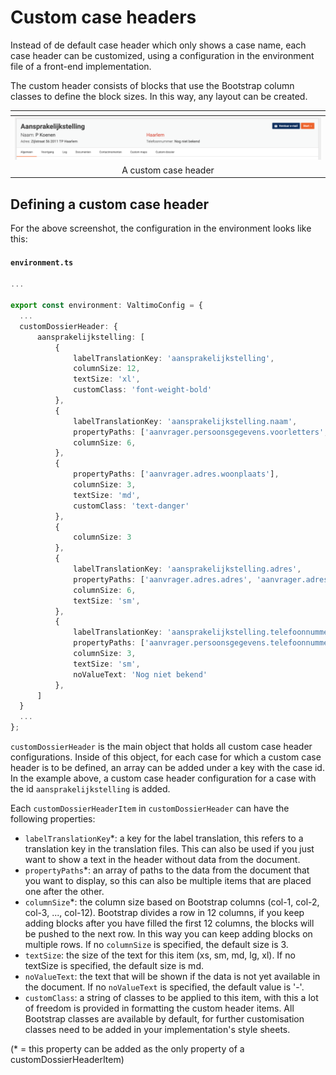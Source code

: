 # Custom case headers

Instead of de default case header which only shows a case name, each case header can be customized, using a
configuration in the environment file of a front-end implementation.

The custom header consists of blocks that use the Bootstrap column classes to define the block sizes. In this way, any
layout can be created.

| <!-- -->                                          |
|---------------------------------------------------|
| ![Custom case header](img/custom-case-header.png) |
| <center>A custom case header</center>             |

## Defining a custom case header

For the above screenshot, the configuration in the environment looks like this:

#### **`environment.ts`**
  ```typescript
...

export const environment: ValtimoConfig = {
    ...
    customDossierHeader: {
        aansprakelijkstelling: [
            {
                labelTranslationKey: 'aansprakelijkstelling',
                columnSize: 12,
                textSize: 'xl',
                customClass: 'font-weight-bold'
            },
            {
                labelTranslationKey: 'aansprakelijkstelling.naam',
                propertyPaths: ['aanvrager.persoonsgegevens.voorletters', 'aanvrager.persoonsgegevens.achternaam'],
                columnSize: 6,
            },
            {
                propertyPaths: ['aanvrager.adres.woonplaats'],
                columnSize: 3,
                textSize: 'md',
                customClass: 'text-danger'
            },
            {
                columnSize: 3
            },
            {
                labelTranslationKey: 'aansprakelijkstelling.adres',
                propertyPaths: ['aanvrager.adres.adres', 'aanvrager.adres.huisnummer', 'aanvrager.adres.postcode', 'aanvrager.adres.woonplaats'],
                columnSize: 6,
                textSize: 'sm',
            },
            {
                labelTranslationKey: 'aansprakelijkstelling.telefoonnummer',
                propertyPaths: ['aanvrager.persoonsgegevens.telefoonnummer'],
                columnSize: 3,
                textSize: 'sm',
                noValueText: 'Nog niet bekend'
            },
        ]
    }
    ...
};
  ```

`customDossierHeader` is the main object that holds all custom case header configurations. Inside of this object, for
each case for which a custom case header is to be defined, an array can be added under a key with the case id. In the
example above, a custom case header configuration for a case with the id `aansprakelijkstelling` is added.

Each `customDossierHeaderItem` in `customDossierHeader` can have the following properties:

- `labelTranslationKey`*: a key for the label translation, this refers to a translation key in the translation files. 
This can also be used if you just want to show a text in the header without data from the document.
- `propertyPaths`*: an array of paths to the data from the document that you want to display, so this can also be 
multiple items that are placed one after the other.
- `columnSize`*: the column size based on Bootstrap columns (col-1, col-2, col-3, ..., col-12). Bootstrap divides a row
in 12 columns, if you keep adding blocks after you have filled the first 12 columns, the blocks will be pushed to the
next row. In this way you can keep adding blocks on multiple rows. If no `columnSize` is specified, the default size is 3.
- `textSize`: the size of the text for this item (xs, sm, md, lg, xl). If no textSize is specified, the default size is
md.
- `noValueText`: the text that will be shown if the data is not yet available in the document. If no `noValueText` is
specified, the default value is '-'.
- `customClass`: a string of classes to be applied to this item, with this a lot of freedom is provided in formatting
the custom header items. All Bootstrap classes are available by default, for further customisation classes need to be
added in your implementation's style sheets.

(* = this property can be added as the only property of a customDossierHeaderItem)